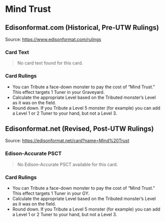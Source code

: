 # Mind Trust

## Edisonformat.com (Historical, Pre-UTW Rulings)

Source: https://www.edisonformat.com/rulings

### Card Text

> No card text found for this card.

### Card Rulings

*   You can Tribute a face-down monster to pay the cost of “Mind Trust.” This effect targets 1 Tuner in your Graveyard.
*   Calculate the appropriate Level based on the Tributed monster’s Level as it was on the field.
*   Round down. If you Tribute a Level 5 monster (for example) you can add a Level 1 or 2 Tuner to your hand, but not a Level 3.

## Edisonformat.net (Revised, Post-UTW Rulings)

Source: https://edisonformat.net/card?name=Mind%20Trust

### Edison-Accurate PSCT

> No Edison-Accurate PSCT available for this card.

### Card Rulings

*   You can Tribute a face-down monster to pay the cost of “Mind Trust.” This effect targets 1 Tuner in your GY.
*   Calculate the appropriate Level based on the Tributed monster’s Level as it was on the field.
*   Round down. If you Tribute a Level 5 monster (for example) you can add a Level 1 or 2 Tuner to your hand, but not a Level 3.
            